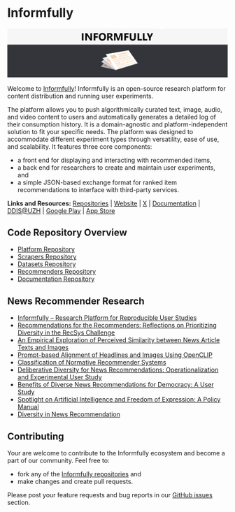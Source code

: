 # Informfully

![Informfully](https://raw.githubusercontent.com/Informfully/Documentation/main/docs/source/img/logo_banner.png)

Welcome to [Informfully](https://informfully.ch/)!
Informfully is an open-source research platform for content distribution and running user experiments. 

The platform allows you to push algorithmically curated text, image, audio, and video content to users and automatically generates a detailed log of their consumption history.
It is a domain-agnostic and platform-independent solution to fit your specific needs.
The platform was designed to accommodate different experiment types through versatility, ease of use, and scalability.
It features three core components: 
* a front end for displaying and interacting with recommended items, 
* a back end for researchers to create and maintain user experiments, and 
* a simple JSON-based exchange format for ranked item recommendations to interface with third-party services.

**Links and Resources:** [Repositories](https://github.com/orgs/Informfully/repositories) | [Website](https://informfully.ch) | [X](https://x.com/informfully) | [Documentation](https://informfully.readthedocs.io) | [DDIS@UZH](https://www.ifi.uzh.ch/en/ddis.html) | [Google Play](https://play.google.com/store/apps/details?id=ch.uzh.ifi.news) | [App Store](https://apps.apple.com/us/app/informfully/id1460234202)

## Code Repository Overview

* [Platform Repository](https://github.com/Informfully/Platform)
* [Scrapers Repository](https://github.com/Informfully/Scrapers)
* [Datasets Repository](https://github.com/Informfully/Datasets)
* [Recommenders Repository](https://github.com/Informfully/Recommenders)
* [Documentation Repository](https://github.com/Informfully/Documentation)

## News Recommender Research

* [Informfully – Research Platform for Reproducible User Studies](https://www.researchgate.net/publication/383261885_Informfully_-_Research_Platform_for_Reproducible_User_Studies)
* [Recommendations for the Recommenders: Reflections on Prioritizing Diversity in the RecSys Challenge](https://www.researchgate.net/publication/383261868_Recommendations_for_the_Recommenders_Reflections_on_Prioritizing_Diversity_in_the_RecSys_Challenge)
* [An Empirical Exploration of Perceived Similarity between News Article Texts and Images](https://ceur-ws.org/Vol-3658/paper8.pdf)
* [Prompt-based Alignment of Headlines and Images Using OpenCLIP](https://ceur-ws.org/Vol-3658/paper7.pdf)
* [Classification of Normative Recommender Systems](https://ceur-ws.org/Vol-3639/short3.pdf)
* [Deliberative Diversity for News Recommendations: Operationalization and Experimental User Study](https://dl.acm.org/doi/abs/10.1145/3604915.3608834)
* [Benefits of Diverse News Recommendations for Democracy: A User Study](https://www.tandfonline.com/doi/full/10.1080/21670811.2021.2021804)
* [Spotlight on Artificial Intelligence and Freedom of Expression: A Policy Manual](https://papers.ssrn.com/sol3/papers.cfm?abstract_id=4060166)
* [Diversity in News Recommendation](https://drops.dagstuhl.de/entities/document/10.4230/DagMan.9.1.43)

## Contributing

Your are welcome to contribute to the Informfully ecosystem and become a part of our community. Feel free to:
  - fork any of the [Informfully repositories](https://github.com/Informfully/Documentation) and
  - make changes and create pull requests.

Please post your feature requests and bug reports in our [GitHub issues](https://github.com/Informfully/Documentation/issues) section.
